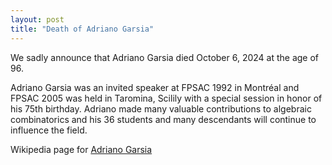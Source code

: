 ```yaml
---
layout: post
title: "Death of Adriano Garsia"
---
```


We sadly announce that Adriano Garsia died October 6, 2024 at the age of 96.

Adriano Garsia was an invited speaker at FPSAC 1992 in Montréal and FPSAC 2005 was
held in Taromina, Scilily with a special session in honor of his 75th birthday.
Adriano made many valuable contributions to algebraic combinatorics
and his 36 students and many descendants will continue to influence the field.

Wikipedia page for [Adriano Garsia](https://en.wikipedia.org/wiki/Adriano_Garsia)
